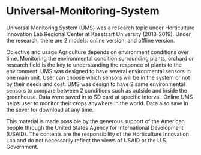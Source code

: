# Universal-Monitoring-System
Universal Monitoring System (UMS) was a research topic under Horticulture Innovation Lab Regional Center at Kasetsart University (2018-2019). Under the research, there are 2 models: online version, and offline version.

Objective and usage
Agriculture depends on environment conditions over time. Monitoring the environmental condition surrounding plants, orchard or research field is the key to understanding the responce of plants to the environment. UMS was designed to have several environmental sensors in one main unit. User can choose which sensors will be in the system or not by their needs and cost. UMS was design to have 2 same environmental sensors to compare between 2 conditions such as outside and inside the greenhouse. Data were saved in to SD card at specific interval. 
Online UMS helps user to monitor their crops anywhere in the world. Data also save in the sever for download at any time.

This material is made possible by the generous support of the American people through the United States Agency for International Development (USAID). The contents are the responsibility of the Horticulture Innovation Lab and do not necessarily reflect the views of USAID or the U.S. Government.